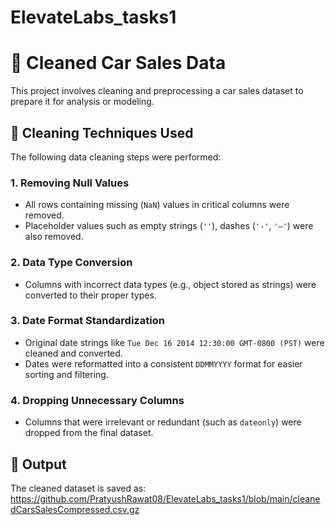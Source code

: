 # ElevateLabs_tasks1
# 🚗 Cleaned Car Sales Data

This project involves cleaning and preprocessing a car sales dataset to prepare it for analysis or modeling.

## 🧹 Cleaning Techniques Used

The following data cleaning steps were performed:

### 1. Removing Null Values
- All rows containing missing (`NaN`) values in critical columns were removed.
- Placeholder values such as empty strings (`''`), dashes (`'-'`, `'—'`) were also removed.

### 2. Data Type Conversion
- Columns with incorrect data types (e.g., object stored as strings) were converted to their proper types.

### 3. Date Format Standardization
- Original date strings like `Tue Dec 16 2014 12:30:00 GMT-0800 (PST)` were cleaned and converted.
- Dates were reformatted into a consistent `DDMMYYYY` format for easier sorting and filtering.

### 4. Dropping Unnecessary Columns
- Columns that were irrelevant or redundant (such as `dateonly`) were dropped from the final dataset.

## 💾 Output

The cleaned dataset is saved as: https://github.com/PratyushRawat08/ElevateLabs_tasks1/blob/main/cleanedCarsSalesCompressed.csv.gz

